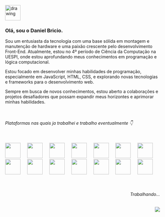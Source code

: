 <img src="https://img.icons8.com/color/48/000000/hal-9000.png" alt="drawing" width="50"/>

### Olá, sou o Daniel Bricio.

Sou um entusiasta da tecnologia com uma base sólida em montagem e manutenção de hardware e uma paixão crescente pelo desenvolvimento Front-End. Atualmente, estou no 4º período de Ciência da Computação na UESPI, onde estou aprofundando meus conhecimentos em programação e lógica computacional.

Estou focado em desenvolver minhas habilidades de programação, especialmente em JavaScript, HTML, CSS, e explorando novas tecnologias e frameworks para o desenvolvimento web.

Sempre em busca de novos conhecimentos, estou aberto a colaborações e projetos desafiadores que possam expandir meus horizontes e aprimorar minhas habilidades.





<div style="display: inline_block"><br>

<h6> Plataformas nas quais ja trabalhei e trabalho eventualmente 👇 <br><br></h6>
 <img src="https://cdn-icons-png.flaticon.com/512/2288/2288010.png" width="50" height="50" />
 &emsp;

 <img src="https://cdn.jsdelivr.net/gh/devicons/devicon/icons/c/c-original.svg" width="50" height="50"/>
 &emsp;

 <img src="https://img.icons8.com/color/96/davinci-resolve.png" width="50" height="50"/> 
 &emsp;

 <img src="https://upload.wikimedia.org/wikipedia/commons/a/af/Adobe_Photoshop_CC_icon.svg" width="50" height="50"/> 
 &emsp;
 
 <img src="https://upload.wikimedia.org/wikipedia/commons/9/9a/Visual_Studio_Code_1.35_icon.svg" width="50" height="50"/> 
 &emsp;
 
<img src="https://upload.wikimedia.org/wikipedia/commons/9/9e/UbuntuCoF.svg" width="50" height="50"/>
 &emsp;

<img src="https://i.redd.it/ne6ukkej06t71.png" width="50" height="50"/>
 &emsp;

<img src="https://www.mysql.com/common/logos/logo-mysql-170x115.png" width="50" height="50"/>
 &emsp;
 
<img src="https://cdn.jsdelivr.net/gh/devicons/devicon/icons/java/java-original.svg" width="50" height="50" />
&emsp;

<img src="https://cdn.jsdelivr.net/gh/devicons/devicon/icons/figma/figma-original.svg" width="50" height="50" />
&emsp;

<img src="https://cdn.jsdelivr.net/gh/devicons/devicon/icons/javascript/javascript-original.svg" width="50" height="50" />
&emsp;

<img src="https://cdn.jsdelivr.net/gh/devicons/devicon/icons/css3/css3-original.svg" width="50" height="50"/>
&emsp;

<img src="https://cdn.jsdelivr.net/gh/devicons/devicon/icons/html5/html5-original.svg" width="50" height="50" />
&emsp;

<img src="https://cdn.jsdelivr.net/gh/devicons/devicon/icons/git/git-original.svg" width="50" height="50" />
&emsp;

</div>

<br>
<br>
<h6 align="right" > Trabalhando...</h6>
<img align="right" src="https://upload.wikimedia.org/wikipedia/commons/7/70/ProgressBar.gif" />



